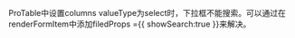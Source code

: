 ProTable中设置columns valueType为select时，下拉框不能搜索。可以通过在renderFormItem中添加filedProps ={{ showSearch:true }}来解决。

